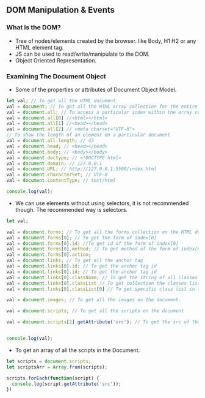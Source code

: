 ## DOM Manipulation & Events

### What is the DOM?
- Tree of nodes/elements created by the browser. like Body, H1 H2 or any HTML element tag.
- JS can be used to read/write/manipulate to the DOM.
- Object Oriented Representation.

### Examining The Document Object
- Some of the properties or attributes of Document Object Model.

```js
let val; // To get all the HTML document.
val = document; // To get all the HTML array collection for the entire document.
val = document.all; // To access a particular index within the array collection
val = document.all[0] //<html></html>
val = document.all[1] //<head></head>
val = document.all[2] // <meta charset="UTF-8">
// To show the length of an element on a particular document
val = document.all.length; // 43
val = document.head; // <head></head>
val = document.body; // <body></body>
val = document.doctype; // <!DOCTYPE html>
val = document.domain; // 127.0.0.1
val = document.URL; // http://127.0.0.1:5500/index.html
val = document.characterSet; // UTF-8
val = document.contentType; // text/html

console.log(val);
```
- We can use elements without using selectors, it is not recommended though. The recommended way is selectors.

```js
let val;

val = document.forms; // To get all the forms collection on the HTML document.
val = document.forms[0]; // To get the form of index[0]
val = document.forms[0].id; //To get id of the form of index[0]
val = document.forms[0].method; // To get method of the form of index[0] which is get
val = document.forms[0].action;
val = document.links; // To get all the anchor tag
val = document.links[0].id; // To get the anchor tag id
val = document.links[0].id; // To get the anchor tag id
val = document.links[0].className; // To get the string of all classes in that particular anchor tag
val = document.links[0].classList // To get collection the classes list in that particular anchor tag
val = document.links[0].classList[0] // To get specific class list in that particular anchor tag

val = document.images; // To get all the images on the document.

val = document.scripts; // To get all the scripts on the document

val = document.scripts[2].getAttribute('src'); // To get the src of that particular script


console.log(val);
```
- To get an array of all the scripts in the Document.
```js
let scripts = document.scripts;
let scriptsArr = Array.from(scripts);

scripts.forEach(function(script) {
  console.log(script.getAttribute('src'));
})

```
